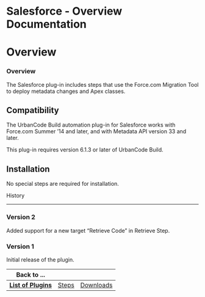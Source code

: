 
Salesforce - Overview Documentation
===================================

# Overview




### Overview




 


The Salesforce plug-in includes steps that use the Force.com Migration Tool to deploy metadata 
changes and Apex classes.


Compatibility
-------------


The UrbanCode Build automation plug-in for Salesforce works 
with Force.com Summer ’14 and later, and with Metadata API version 33 and later.


This plug-in requires version 6.1.3 
or later of UrbanCode Build.


Installation
------------


No special steps are required for installation.


History

-------


### Version 2


Added support for a new target “Retrieve Code” in Retrieve Step.


### Version 1


Initial 
release of the plugin.


 




|Back to ...|||
| :---: | :---: | :---: |
|[**List of Plugins**](../../index.md)|[Steps](./steps.md)|[Downloads](./downloads.md)|
